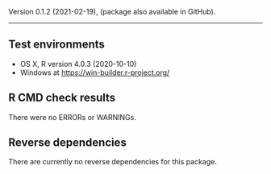 Version 0.1.2 (2021-02-19), (package also available in GitHub).

---

## Test environments
* OS X, R version 4.0.3 (2020-10-10)
* Windows at https://win-builder.r-project.org/

## R CMD check results

There were no ERRORs or WARNINGs.

## Reverse dependencies

There are currently no reverse dependencies for this package.
